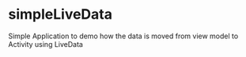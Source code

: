 # simpleLiveData
Simple Application to demo how the data is moved from view model to Activity using LiveData 
